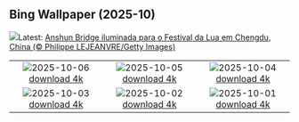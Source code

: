 ## Bing Wallpaper (2025-10)
![](https://www.bing.com/th?id=OHR.AnshunBridge_PT-BR6404226352_UHD.jpg&w=1000)Latest: [Anshun Bridge iluminada para o Festival da Lua em Chengdu, China (© Philippe LEJEANVRE/Getty Images)](https://www.bing.com/th?id=OHR.AnshunBridge_PT-BR6404226352_UHD.jpg)

|      |      |      |
| :----: | :----: | :----: |
|![](https://www.bing.com/th?id=OHR.TeacherOwl_PT-BR6486384324_UHD.jpg&pid=hp&w=384&h=216&rs=1&c=4)2025-10-06 [download 4k](https://www.bing.com/th?id=OHR.TeacherOwl_PT-BR6486384324_UHD.jpg)|![](https://www.bing.com/th?id=OHR.DragonEndeavour_PT-BR6949241146_UHD.jpg&pid=hp&w=384&h=216&rs=1&c=4)2025-10-05 [download 4k](https://www.bing.com/th?id=OHR.DragonEndeavour_PT-BR6949241146_UHD.jpg)|![](https://www.bing.com/th?id=OHR.SkyeHeather_PT-BR7113823627_UHD.jpg&pid=hp&w=384&h=216&rs=1&c=4)2025-10-04 [download 4k](https://www.bing.com/th?id=OHR.SkyeHeather_PT-BR7113823627_UHD.jpg)|
|![](https://www.bing.com/th?id=OHR.OxbowBend_PT-BR2338383870_UHD.jpg&pid=hp&w=384&h=216&rs=1&c=4)2025-10-03 [download 4k](https://www.bing.com/th?id=OHR.OxbowBend_PT-BR2338383870_UHD.jpg)|![](https://www.bing.com/th?id=OHR.PraiaPortoGalinhas_PT-BR2218477838_UHD.jpg&pid=hp&w=384&h=216&rs=1&c=4)2025-10-02 [download 4k](https://www.bing.com/th?id=OHR.PraiaPortoGalinhas_PT-BR2218477838_UHD.jpg)|![](https://www.bing.com/th?id=OHR.EucalyptusKoala_PT-BR2049021569_UHD.jpg&pid=hp&w=384&h=216&rs=1&c=4)2025-10-01 [download 4k](https://www.bing.com/th?id=OHR.EucalyptusKoala_PT-BR2049021569_UHD.jpg)|
